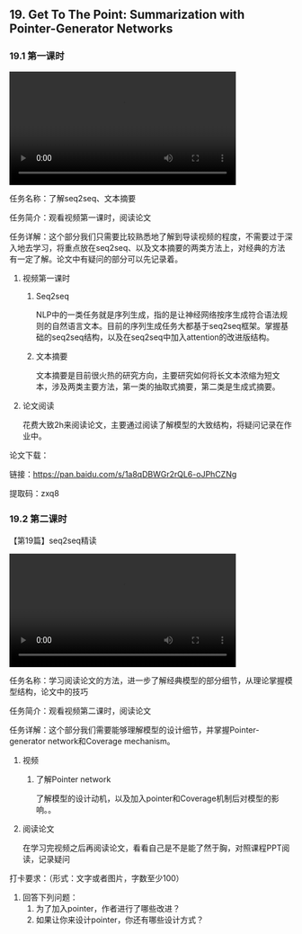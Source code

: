 ## 19. Get To The Point: Summarization with Pointer-Generator Networks

### 19.1 第一课时

<video width=80%  controls >
	<source type="video/mp4" src="019-get-to-the-point-summarization-with-pointer-generator-networks/019-1.mp4">
</video>

任务名称：了解seq2seq、文本摘要

任务简介：观看视频第一课时，阅读论文

任务详解：这个部分我们只需要比较熟悉地了解到导读视频的程度，不需要过于深入地去学习，将重点放在seq2seq、以及文本摘要的两类方法上，对经典的方法有一定了解。论文中有疑问的部分可以先记录着。

1. 视频第一课时
   1. Seq2seq

      NLP中的一类任务就是序列生成，指的是让神经网络按序生成符合语法规则的自然语言文本。目前的序列生成任务大都基于seq2seq框架。掌握基础的seq2seq结构，以及在seq2seq中加入attention的改进版结构。

   2. 文本摘要

      文本摘要是目前很火热的研究方向，主要研究如何将长文本浓缩为短文本，涉及两类主要方法，第一类的抽取式摘要，第二类是生成式摘要。

2. 论文阅读

   花费大致2h来阅读论文，主要通过阅读了解模型的大致结构，将疑问记录在作业中。

论文下载：

链接：https://pan.baidu.com/s/1a8qDBWGr2rQL6-oJPhCZNg 

提取码：zxq8 

### 19.2 第二课时

【第19篇】seq2seq精读

<video width=80%  controls >
	<source type="video/mp4" src="019-get-to-the-point-summarization-with-pointer-generator-networks/019-2.mp4">
</video>

任务名称：学习阅读论文的方法，进一步了解经典模型的部分细节，从理论掌握模型结构，论文中的技巧

任务简介：观看视频第二课时，阅读论文

任务详解：这个部分我们需要能够理解模型的设计细节，并掌握﻿Pointer-generator network和﻿Coverage mechanism。

1. 视频
   1. 了解Pointer network

      了解模型的设计动机，以及加入pointer和﻿Coverage机制后对模型的影响。。

2. 阅读论文

   在学习完视频之后再阅读论文，看看自己是不是能了然于胸，对照课程PPT阅读，记录疑问

打卡要求：（形式：文字或者图片，字数至少100）

1. 回答下列问题：
   1. 为了加入pointer，作者进行了哪些改进？
   2. 如果让你来设计pointer，你还有哪些设计方式？